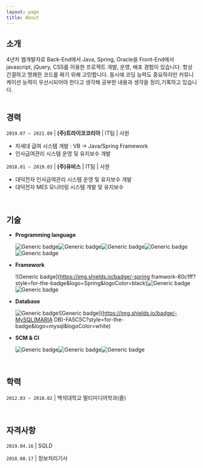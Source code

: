 ```yaml
---
layout: page
title: About
---
```





## 소개

<div class='post-intro'>
4년차 웹개발자로 Back-End에서 Java, Spring, Oracle을 Front-End에서 javascript, jQuery, CSS를 이용한 프로젝트 개발, 운영, 배포 경험이 있습니다. 항상 간결하고 명쾌한 코드를 짜기 위해 고민합니다. 동시에 코딩 능력도 중요하지만 커뮤니케이션 능력이 우선시되어야 한다고 생각해 공부한 내용과 생각을 정리,기록하고 있습니다.



</div>

<br>

## 경력

`2019.07 ~ 2021.09` | **(주)트라이코코리아** | IT팀 | 사원

* 차세대 급여 시스템 개발 : VB → Java/Spring Framework
* 인사급여관리 시스템 운영 및 유지보수 개발

`2018.01 ~ 2019.03` | **(주)유비스** | IT팀 | 사원

* 대덕전자 인사급여관리 시스템 운영 및 유지보수 개발
* 대덕전자 MES 모니터링 시스템 개발 및 유지보수

<br>

## 기술

* **Programming language**

  ![Generic badge](https://img.shields.io/badge/-java-cce6ff?style=for-the-badge&logo=java&logoColor=black)![Generic badge](https://img.shields.io/badge/-HTML5-cce6ff?style=for-the-badge&logo=HTML5&logoColor=white)![Generic badge](https://img.shields.io/badge/-JavaScript-cce6ff?style=for-the-badge&logo=JavaScript&logoColor=white)![Generic badge](https://img.shields.io/badge/-jquery-cce6ff?style=for-the-badge&logo=jquery&logoColor=white)![Generic badge](https://img.shields.io/badge/-CSS-cce6ff?style=for-the-badge&logo=CSS3&logoColor=white)

* **Framework**

  ![Generic badge](https://img.shields.io/badge/-spring framwork-80c1ff?style=for-the-badge&logo=Spring&logoColor=black)![Generic badge](https://img.shields.io/badge/-MyBatis-80c1ff?style=for-the-badge&logo=MyBatis&logoColor=black)![Generic badge](https://img.shields.io/badge/-bootstrap-80c1ff?style=for-the-badge&logo=bootstrap&logoColor=white)

* **Database**

  ![Generic badge](https://img.shields.io/badge/-ORACLE-FA5C5C?style=for-the-badge&logo=oracle&logoColor=white)![Generic badge](https://img.shields.io/badge/-MySQL(MARIA DB)-FA5C5C?style=for-the-badge&logo=mysql&logoColor=white)

* **SCM & CI**

  ![Generic badge](https://img.shields.io/badge/-Subversion-654FF0?style=for-the-badge&logo=Subversion&logoColor=white)![Generic badge](https://img.shields.io/badge/-GIT-654FF0?style=for-the-badge&logo=Github&logoColor=white)![Generic badge](https://img.shields.io/badge/-Jenkins-654FF0?style=for-the-badge&logo=Jenkins&logoColor=white)

<br>

## 학력

`2012.03 ~ 2018.02`  | 백석대학교 멀티미디어학과(졸)

<br>

## 자격사항

`2019.04.16`  | SQLD 

`2018.08.17`  | 정보처리기사 